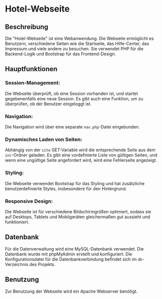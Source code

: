 # Hotel-Webseite

## Beschreibung

Die "Hotel-Webseite" ist eine Webanwendung. Die Webseite ermöglicht es Benutzern, verschiedene Seiten wie die Startseite, 
das Hilfe-Center, das Impressum und viele andere zu besuchen. Sie verwendet PHP für die Backend-Logik und Bootstrap für das Frontend-Design.

## Hauptfunktionen

### Session-Management:
Die Webseite überprüft, ob eine Session vorhanden ist, und startet gegebenenfalls eine neue Session.
Es gibt auch eine Funktion, um zu überprüfen, ob der Benutzer eingeloggt ist.

### Navigation: 
Die Navigation wird über eine separate `nav.php`-Datei eingebunden.

### Dynamisches Laden von Seiten:
Abhängig von der `site` GET-Variable wird die entsprechende Seite aus dem `inc`-Ordner geladen.
Es gibt eine vordefinierte Liste von gültigen Seiten, und wenn eine ungültige Seite angefordert wird,
wird eine Fehlerseite angezeigt.
  
### Styling: 
Die Webseite verwendet Bootstrap für das Styling und hat zusätzliche benutzerdefinierte Styles, insbesondere für den Hintergrund.

### Responsive Design:
Die Webseite ist für verschiedene Bildschirmgrößen optimiert, sodass sie auf Desktops, Tablets und Mobilgeräten gleichermaßen gut aussieht und funktioniert.

## Datenbank
Für die Datenverwaltung wird eine MySQL-Datenbank verwendet. Die Datenbank wurde mit phpMyAdmin erstellt und konfiguriert. 
Die Konfigurationsdatei für die Datenbankverbindung befindet sich im `db`-Verzeichnis des Projekts.

## Benutzung

Zur Benutzung der Webseite wird ein Apache Webserver benötigt.

